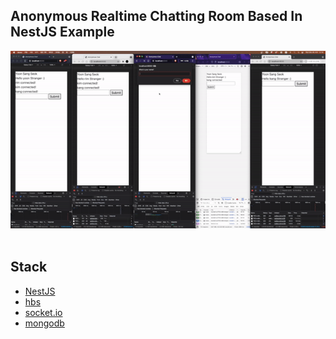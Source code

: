 ## Anonymous Realtime Chatting Room Based In NestJS Example

<center><img src="docs/demo.gif"></center>

<br />

## Stack

- [NestJS](https://docs.nestjs.com/)
- [hbs](https://stackabuse.com/guide-to-handlebars-templating-engine-for-node)
- [socket.io](https://socket.io/docs/v3/emit-cheatsheet/index.html)
- [mongodb](https://docs.mongodb.com/manual/)
